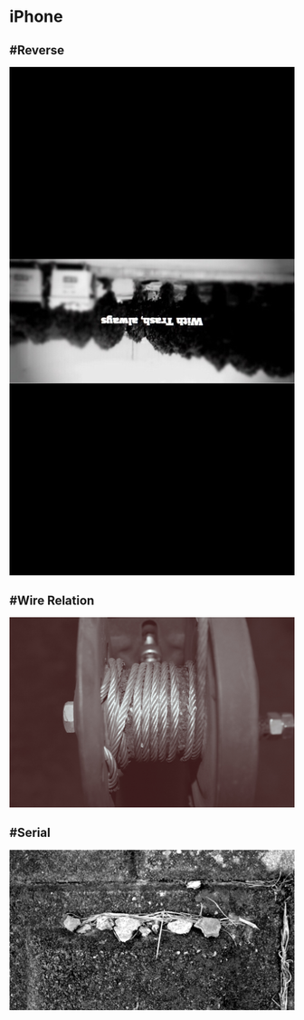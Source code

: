 # iPhone

## \#Reverse

![](../../.gitbook/assets/3455973f-fb08-4622-a61f-1d6898210f6d.jpeg)

## \#Wire Relation

![](../../.gitbook/assets/ed164ea9-fc7a-4c72-a173-130c60735ca9.jpeg)

## \#Serial

![](../../.gitbook/assets/325c11f6-437b-42e7-81d4-10fde0f98eba.jpeg)

